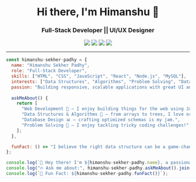 <!-- Profile Header -->
<h1 align="center">Hi there, I'm Himanshu 👋</h1>
<h3 align="center">Full-Stack Developer  ||  UI/UX Designer</h3>

<p align="center">
  <a href="mailto:youremail@gmail.com"><img src="https://img.shields.io/badge/-Email-red?style=flat-square&logo=gmail&logoColor=white" /></a>
  <a href="https://linkedin.com/in/yourlinkedin"><img src="https://img.shields.io/badge/-LinkedIn-blue?style=flat-square&logo=linkedin" /></a>
  <a href="https://github.com/yourusername"><img src="https://img.shields.io/badge/-GitHub-black?style=flat-square&logo=github" /></a>
  <a href="https://yourportfolio.com"><img src="https://img.shields.io/badge/-Portfolio-green?style=flat-square&logo=internet-explorer" /></a>
</p>

---

```js
const himanshu-sekher-padhy = {
  name: "Himanshu Sekher Padhy",
  role: "Full-Stack Developer",
  skills: ["HTML", "CSS", "JavaScript", "React", "Node.js", "MySQL"],
  interests: ["Data Structures", "Algorithms", "Problem Solving", "Database Design"],
  passion: "Building responsive, scalable applications with great UI and ensuring performance optimization and codebase maintainability.",
  
  askMeAbout() {
    return [
      "Web Development 🔧 – I enjoy building things for the web using JavaScript and React.",
      "Data Structures & Algorithms 📐 – from arrays to trees, I love organizing data efficiently.",
      "Database Design 📊 – crafting optimized schemas is my jam.",
      "Problem Solving 🧩 – I enjoy tackling tricky coding challenges!"
    ];
  },

  funFact: () => "I believe the right data structure can be a game-changer in any project!",
};

console.log(`👋 Hey there! I'm ${himanshu-sekher-padhy.name}, a passionate ${himanshu-sekher-padhy.role}.`);
console.log("🔥 Ask me about:", himanshu-sekher-padhy.askMeAbout().join("\n"));
console.log(`🎉 Fun Fact: ${himanshu-sekher-padhy.funFact()}`);
